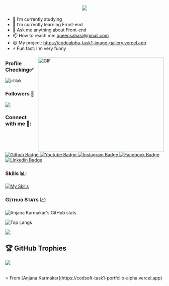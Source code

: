 <h1 align="center">
    <img src="https://readme-typing-svg.herokuapp.com?color=E22FE4&width=380&height=28&lines=Nice+To+Meet+You;Hi👋+I'm+Anjana+Karmakar+..;I'm+a+Computer+Science+Engineering+Student+...;I'm+a+Youtuber;Freelancer+Available;Learner+Coder;Nice+To+Meet+You+....&center=true"></a></h1>


- 🔭 I’m currently studying
- 🌱 I’m currently learning Front-end
- 💬 Ask me anything about Front-end 
- 📫 How to reach me: queensahasi@gmail.com
- 😄 My project: https://codealpha-task1-image-gallery.vercel.app
- ⚡ Fun fact: I'm very funny


<a target="_blank" align="left">
  <img style="object-fit: cover; object-position: center;" align="right" top="500" height="300" width="400" alt="GIF" src="https://miro.medium.com/max/1360/1*IRGHmiGsa16stedQvIaZfw.gif">
</a>

### Profile Checking✅
<p align="left"> <img src="https://komarev.com/ghpvc/?username=Anjana113-hub&label=Profile%20views&color=0e75b6&style=flat" alt="jrtilak" /> </p>

### Followers 👾
[![](https://img.shields.io/github/followers/Anjana113-hub?label=GitHub%20Followers)](https://github.com/Anjana113-hub)
  
### Connect with me 🌟:
<div id="badges">
  <a href="https://github.com/Anjana113-hub">
    <img src="https://img.shields.io/badge/Github-white?style=for-the-badge&logo=Github&logoColor=black" alt="Github Badge"/>
  </a>
  <a href="https://www.youtube.com/@coolmind0124?si=72N485-Zwn-o8F1z">
    <img src="https://img.shields.io/badge/YouTube-red?style=for-the-badge&logo=youtube&logoColor=white" alt="Youtube Badge"/>
  </a>
   <a href="https://www.instagram.com/anjanakarmakar7/?hl=en">
    <img src="https://img.shields.io/badge/Instagram-purple?style=for-the-badge&logo=instagram&logoColor=white" alt="Instagram Badge"/>
  </a>
   <a href="https://m.facebook.com/anjana.karmakar.50999/">
    <img src="https://img.shields.io/badge/Facebook-green?style=for-the-badge&logo=facebook&logoColor=white" alt="Facebook Badge"/>
  </a>
   <a href="https://www.linkedin.com/in/anjana-karmakar">
    <img src="https://img.shields.io/badge/Linkedin-blue?style=for-the-badge&logo=linkedin&logoColor=white" alt="Linkedin Badge"/>
  </a>
</div>

### Skills 📊:
[![My Skills](https://skillicons.dev/icons?i=html,css,js,java,c,github,git)](https://skillicons.dev)

### Gɪᴛʜᴜʙ Sᴛᴀᴛs 📈:

![Anjana Karmakar's GitHub stats](https://github-readme-stats.vercel.app/api?username=Anjana113-hub&show_icons=true&theme=dark&rank_icon=github)

![Top Langs](https://github-readme-stats.vercel.app/api/top-langs/?username=Anjana113-hub&theme=dark)

![](https://github-readme-streak-stats.herokuapp.com/?user=Anjana113-hub&theme=radical&hide_border=false)

## 🏆 GitHub Trophies
![](https://github-profile-trophy.vercel.app/?username=Anjana113-hub&theme=radical&no-frame=false&no-bg=true&margin-w=4)
<!--START_SECTION:waka-->


<br>
⭐️ From [Anjana Karmakar](https://codsoft-task1-portfolio-alpha.vercel.app)
